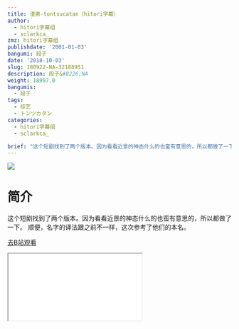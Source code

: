 ```yaml
---
title: 渣男-tontsucatan（hitori字幕）
author:
  - hitori字幕组
  - sclarkca_
zmz: hitori字幕组
publishdate: '2001-01-03'
bangumi: 段子
date: '2018-10-03'
slug: 180922-NA-32188951
description: 段子&#8226;NA
weight: 18997.0
bangumis:
  - 段子
tags:
  - 综艺
  - トンツカタン
categories:
  - hitori字幕组
  - sclarkca_

brief: "这个短剧找到了两个版本。因为看看近景的神态什么的也蛮有意思的，所以都做了一下。 顺便，名字的译法跟之前不一样，这次参考了他们的本名。"
---
```

![](https://i.imgur.com/kfgY36m.jpg)
# 简介  
这个短剧找到了两个版本。因为看看近景的神态什么的也蛮有意思的，所以都做了一下。
顺便，名字的译法跟之前不一样，这次参考了他们的本名。  

[去B站观看](https://www.bilibili.com/video/av32188951/)
<div class ="resp-container"><iframe class="testiframe" src="//player.bilibili.com/player.html?aid=32188951"", scrolling="no", allowfullscreen="true" > </iframe></div> 
